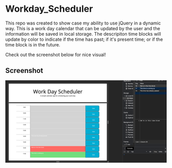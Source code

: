 # Workday_Scheduler

This repo was created to show case my ability to use jQuery in a dynamic way. This is a work day calendar that can be updated by the user and the information will be saved in local storage. The descripiton time blocks will update by color to indicate if the time has past; if it's present time; or if the time block is in the future. 

Check out the screenshot below for nice visual!

## Screenshot
![Scheduler](./Develop/screenshot.png)